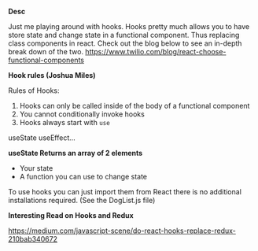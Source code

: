 **Desc**

Just me playing around with hooks. Hooks pretty much allows you to have store state and change state in a functional component. Thus replacing class components in react. Check out the blog below to see an in-depth break down of the two. 
https://www.twilio.com/blog/react-choose-functional-components

**Hook rules (Joshua Miles)**

Rules of Hooks:

1.  Hooks can only be called inside of the body of a functional component
2.  You cannot conditionally invoke hooks
3.  Hooks always start with `use`

useState
useEffect...

**useState Returns an array of 2 elements**
* Your state
* A function you can use to change state

To use hooks you can just import them from React there is no additional installations required. (See the DogList.js file)

**Interesting Read on Hooks and Redux**

https://medium.com/javascript-scene/do-react-hooks-replace-redux-210bab340672
